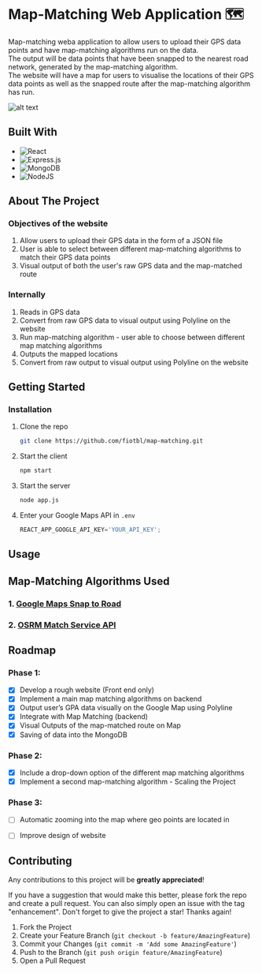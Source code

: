 # Map-Matching Web Application :world_map:

Map-matching weba application to allow users to upload their GPS data points and have map-matching algorithms run on the data.  
The output will be data points that have been snapped to the nearest road network, generated by the map-matching algorithm.  
The website will have a map for users to visualise the locations of their GPS data points as well as the snapped route after the map-matching algorithm has run. 

![alt text](https://miro.medium.com/max/1400/1*5UCbEwih6uqYxBrKns-VuA.png)

## Built With
* ![React](https://img.shields.io/badge/react-%2320232a.svg?style=for-the-badge&logo=react&logoColor=%2361DAFB)
* ![Express.js](https://img.shields.io/badge/express.js-%23404d59.svg?style=for-the-badge&logo=express&logoColor=%2361DAFB)
* ![MongoDB](https://img.shields.io/badge/MongoDB-%234ea94b.svg?style=for-the-badge&logo=mongodb&logoColor=white)
* ![NodeJS](https://img.shields.io/badge/node.js-6DA55F?style=for-the-badge&logo=node.js&logoColor=white)

## About The Project
### Objectives of the website

1. Allow users to upload their GPS data in the form of a JSON file
2. User is able to select between different map-matching algorithms to match their GPS data points
3. Visual output of both the user's raw GPS data and the map-matched route

### Internally 

1. Reads in GPS data
2. Convert from raw GPS data to visual output using Polyline on the website
3. Run map-matching algorithm - user able to choose between different map matching algorithms
4. Outputs the mapped locations
5. Convert from raw output to visual output using Polyline on the website

<!-- GETTING STARTED -->
## Getting Started
### Installation

1. Clone the repo
   ```sh
   git clone https://github.com/fiotbl/map-matching.git
   ```
2. Start the client
   ```sh
   npm start
   ```
3. Start the server
   ```sh
   node app.js
   ```
4. Enter your Google Maps API in `.env`
   ```js
   REACT_APP_GOOGLE_API_KEY='YOUR_API_KEY';
   ```

<!-- USAGE EXAMPLES -->
## Usage


  
## Map-Matching Algorithms Used
### 1. [Google Maps Snap to Road](https://developers.google.com/maps/documentation/roads/snap)

### 2. [OSRM Match Service API](http://project-osrm.org/docs/v5.5.1/api/?language=JavaScript#general-options)

<!-- ROADMAP -->
## Roadmap
### Phase 1:  
- [x] Develop a rough website (Front end only) 
- [x] Implement a main map matching algorithms on backend
- [x] Output user’s GPA data visually on the Google Map using Polyline
- [x] Integrate with Map Matching (backend)
- [x] Visual Outputs of the map-matched route on Map
- [x] Saving of data into the MongoDB

### Phase 2:  
- [x] Include a drop-down option of the different map matching algorithms
- [x] Implement a second map-matching algorithm - Scaling the Project

### Phase 3:  
- [ ] Automatic zooming into the map where geo points are located in
- [ ] Improve design of website




<!-- CONTRIBUTING -->
## Contributing

Any contributions to this project will be **greatly appreciated**!

If you have a suggestion that would make this better, please fork the repo and create a pull request. You can also simply open an issue with the tag "enhancement".
Don't forget to give the project a star! Thanks again!

1. Fork the Project
2. Create your Feature Branch (`git checkout -b feature/AmazingFeature`)
3. Commit your Changes (`git commit -m 'Add some AmazingFeature'`)
4. Push to the Branch (`git push origin feature/AmazingFeature`)
5. Open a Pull Request
